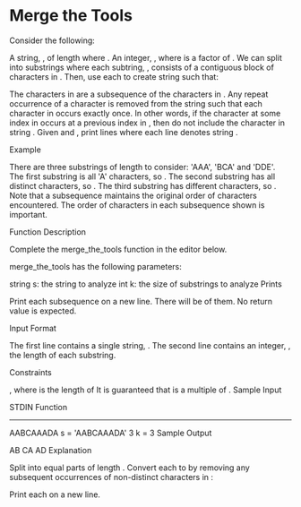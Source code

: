 # Merge the Tools

Consider the following:

A string, , of length  where .
An integer, , where  is a factor of .
We can split  into  substrings where each subtring, , consists of a contiguous block of  characters in . Then, use each  to create string  such that:

The characters in  are a subsequence of the characters in .
Any repeat occurrence of a character is removed from the string such that each character in  occurs exactly once. In other words, if the character at some index  in  occurs at a previous index  in , then do not include the character in string .
Given  and , print  lines where each line  denotes string .

Example


There are three substrings of length  to consider: 'AAA', 'BCA' and 'DDE'. The first substring is all 'A' characters, so . The second substring has all distinct characters, so . The third substring has  different characters, so . Note that a subsequence maintains the original order of characters encountered. The order of characters in each subsequence shown is important.

Function Description

Complete the merge_the_tools function in the editor below.

merge_the_tools has the following parameters:

string s: the string to analyze
int k: the size of substrings to analyze
Prints

Print each subsequence on a new line. There will be  of them. No return value is expected.

Input Format

The first line contains a single string, .
The second line contains an integer, , the length of each substring.

Constraints

, where  is the length of 
It is guaranteed that  is a multiple of .
Sample Input

STDIN       Function
-----       --------
AABCAAADA   s = 'AABCAAADA'
3           k = 3
Sample Output

AB
CA
AD
Explanation

Split  into  equal parts of length . Convert each  to  by removing any subsequent occurrences of non-distinct characters in :

Print each  on a new line.